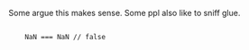Some argue this makes sense. Some ppl also like to sniff glue.

<code>
    NaN === NaN // false
</code>